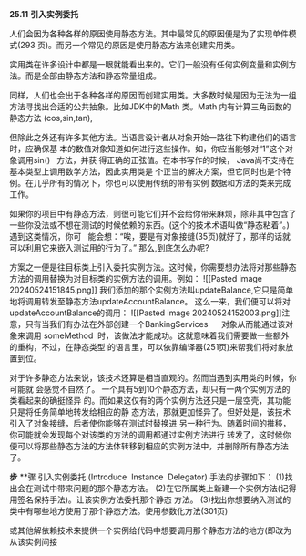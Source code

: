 **25.11** **引入实例委托**

人们会因为各种各样的原因使用静态方法。其中最常见的原因便是为了实现单件模式(293 页)。而另一个常见的原因是使用静态方法来创建实用类。

实用类在许多设计中都是一眼就能看出来的。它们一般没有任何实例变量和实例方法。而是全部由静态方法和静态常量组成。

同样，人们也会出于各种各样的原因而创建实用类。大多数时候是因为无法为一组方法寻找出合适的公共抽象。比如JDK中的Math 类。Math 内有计算三角函数的静态方法 (cos,sin,tan),

但除此之外还有许多其他方法。当语言设计者从对象开始一路往下构建他们的语言时，应确保基 本的数值对象知道如何进行这些操作。如，你应当能够对“1”这个对象调用sin()   方法，并获 得正确的正弦值。在本书写作的时候， Java尚不支持在基本类型上调用数学方法，因此实用类是 个正当的解决方案，但它同时也是个特例。在几乎所有的情况下，你也可以使用传统的带有实例 数据和方法的类来完成工作。

如果你的项目中有静态方法，则很可能它们并不会给你带来麻烦，除非其中包含了一些你没法或不想在测试的时候依赖的东西。(这个的技术术语叫做“静态粘着”。)遇到这类情况，你可   能会想：“唉，要是有对象接缝(35页)就好了，那样的话就可以利用它来嵌入测试用的行为了。” 那么,到底怎么办呢?

方案之一便是往目标类上引入委托实例方法。这时候，你需要想办法将对那些静态方法的调用替换为对目标类的实例方法的调用。例如：
![[Pasted image 20240524151845.png]]
我们添加的那个实例方法叫updateBalance,它只是简单地将调用转发至静态方法updateAccountBalance。
这么一来，我们便可以将对updateAccountBalance的调用：
![[Pasted image 20240524152003.png]]注意，只有当我们有办法在外部创建一个BankingServices      对象从而能通过该对象来调用 someMethod  时，该做法才能成功。这就意味着我们需要做一些额外的重构，不过，在静态类型 的语言里，可以依靠编译器(251页)来帮我们将对象放置到位。

对于许多静态方法来说，该技术还算是相当直观的。然而当遇到实用类的时候，你可能就 会感觉不自然了。 一个具有5到10个静态方法，却只有一两个实例方法的类看起来的确挺怪异 的。而如果这仅有的两个实例方法还只是一层空壳，其功能只是将任务简单地转发给相应的静 态方法，那就更加怪异了。但好处是，该技术引入了对象接缝，后者使你能够在测试时替换进 另一种行为。随着时间的推移，你可能就会发现每个对该类的方法的调用都通过实例方法进行 转发了，这时候你便可以将那些静态方法的方法体转移到相应的实例方法中，并删除所有静态方法了。

**步** **骤
引入实例委托 (Introduce  Instance  Delegator) 手法的步骤如下：
(1)找出会在测试中带来问题的那个静态方法。
(2)在它所属类上新建一个实例方法(记得用签名保持手法)。让该实例方法委托那个静态 方法。
(3)找出你想要纳入测试的类中有哪些地方使用了那个静态方法。使用参数化方法(301页)

或其他解依赖技术来提供一个实例给代码中想要调用那个静态方法的地方(即改为从该实例间接